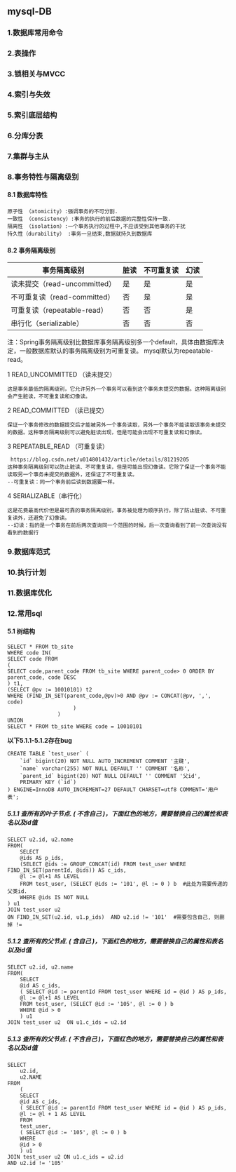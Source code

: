 ## mysql-DB

### 1.数据库常用命令

### 2.表操作

### 3.锁相关与MVCC

### 4.索引与失效

### 5.索引底层结构

### 6.分库分表

### 7.集群与主从

### 8.事务特性与隔离级别

#### 8.1 数据库特性

    原子性 （atomicity）:强调事务的不可分割.
    一致性 （consistency）:事务的执行的前后数据的完整性保持一致.
    隔离性 （isolation）:一个事务执行的过程中,不应该受到其他事务的干扰
    持久性（durability） :事务一旦结束,数据就持久到数据库

#### 8.2 事务隔离级别

| 事务隔离级别  | 脏读 |不可重复读 | 幻读 |
| ------- | ------- | ------- | ------- |
|    读未提交（read-uncommitted）   |  是     |   是   |  是     |
|    不可重复读（read-committed）   |  否     |   是   |  是     |
|    可重复读（repeatable-read）   |  否      |   否    |  是    |
|    串行化（serializable）   |  否      |  否  |  否      |

注：Spring事务隔离级别比数据库事务隔离级别多一个default，具体由数据库决定，一般数据库默认的事务隔离级别为可重复读。
mysql默认为repeatable-read。

1 READ_UNCOMMITTED （读未提交）

    这是事务最低的隔离级别，它允许另外一个事务可以看到这个事务未提交的数据。这种隔离级别会产生脏读，不可重复读和幻像读。

2 READ_COMMITTED （读已提交）

    保证一个事务修改的数据提交后才能被另外一个事务读取，另外一个事务不能读取该事务未提交的数据。这种事务隔离级别可以避免脏读出现，但是可能会出现不可重复读和幻像读。

3 REPEATABLE_READ （可重复读）

     https://blog.csdn.net/u014801432/article/details/81219205
    这种事务隔离级别可以防止脏读、不可重复读，但是可能出现幻像读。它除了保证一个事务不能读取另一个事务未提交的数据外，还保证了不可重复读。
    --可重复读：同一个事务前后读到数据要一样。

4 SERIALIZABLE（串行化）

    这是花费最高代价但是最可靠的事务隔离级别，事务被处理为顺序执行。除了防止脏读、不可重复读外，还避免了幻像读。
    --幻读：指的是一个事务在前后两次查询同一个范围的时候，后一次查询看到了前一次查询没有看到的数据行

### 9.数据库范式

### 10.执行计划

### 11.数据库优化

### 12.常用sql

#### 5.1 树结构

    SELECT * FROM tb_site
    WHERE code IN(
    SELECT code FROM
    (
    SELECT code,parent_code FROM tb_site WHERE parent_code> 0 ORDER BY parent_code, code DESC
    ) t1,
    (SELECT @pv := 10010101) t2
    WHERE (FIND_IN_SET(parent_code,@pv)>0 AND @pv := CONCAT(@pv, ',', code)
                         ) 
                    )
    UNION
    SELECT * FROM tb_site WHERE code = 10010101

****以下5.1.1-5.1.2存在bug****

    CREATE TABLE `test_user` (
        `id` bigint(20) NOT NULL AUTO_INCREMENT COMMENT '主键',
        `name` varchar(255) NOT NULL DEFAULT '' COMMENT '名称',
        `parent_id` bigint(20) NOT NULL DEFAULT '' COMMENT '父id',
        PRIMARY KEY (`id`)
    ) ENGINE=InnoDB AUTO_INCREMENT=27 DEFAULT CHARSET=utf8 COMMENT='用户表';

##### 5.1.1 查所有的叶子节点. ( 不含自己 )，下面红色的地方，需要替换自己的属性和表名以及id值

    SELECT u2.id, u2.name
    FROM(
        SELECT
        @ids AS p_ids,
        (SELECT @ids := GROUP_CONCAT(id) FROM test_user WHERE FIND_IN_SET(parentId, @ids)) AS c_ids,
        @l := @l+1 AS LEVEL
        FROM test_user, (SELECT @ids := '101', @l := 0 ) b  #此处为需要传递的父类id.
        WHERE @ids IS NOT NULL
    ) u1
    JOIN test_user u2
    ON FIND_IN_SET(u2.id, u1.p_ids)  AND u2.id != '101'  #需要包含自己, 则删掉 !=

##### 5.1.2 查所有的父节点. ( 含自己 )，下面红色的地方，需要替换自己的属性和表名以及id值

    SELECT u2.id, u2.name
    FROM(
        SELECT
        @id AS c_ids,
        ( SELECT @id := parentId FROM test_user WHERE id = @id ) AS p_ids,
        @l := @l+1 AS LEVEL
        FROM test_user, (SELECT @id := '105', @l := 0 ) b
        WHERE @id > 0
        ) u1
    JOIN test_user u2  ON u1.c_ids = u2.id

##### 5.1.3 查所有的父节点. ( 不含自己 )，下面红色的地方，需要替换自己的属性和表名以及id值

    SELECT
        u2.id,
        u2.NAME 
    FROM
        (
        SELECT
        @id AS c_ids,
        ( SELECT @id := parentId FROM test_user WHERE id = @id ) AS p_ids,
        @l := @l + 1 AS LEVEL
        FROM
        test_user,
        ( SELECT @id := '105', @l := 0 ) b
        WHERE
        @id > 0
        ) u1
    JOIN test_user u2 ON u1.c_ids = u2.id
    AND u2.id != '105'

